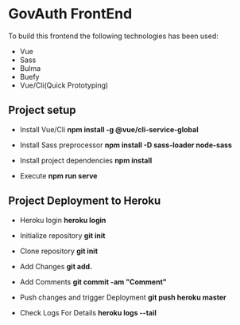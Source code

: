 # GovAuth FrontEnd

To build this frontend the following technologies has been used:

- Vue
- Sass
- Bulma
- Buefy
- Vue/Cli(Quick Prototyping)

## Project setup

- Install Vue/Cli
__npm install -g @vue/cli-service-global__

- Install Sass preprocessor
__npm install -D sass-loader node-sass__

- Install project dependencies
__npm install__

- Execute 
__npm run serve__


## Project Deployment to Heroku

- Heroku login
__heroku login__

- Initialize repository
__git init__

- Clone repository
__git init__

- Add Changes
__git add.__
- Add Comments
__git commit -am "Comment"__

- Push changes and trigger Deployment
__git push heroku master__
- Check Logs For Details
__heroku logs --tail__